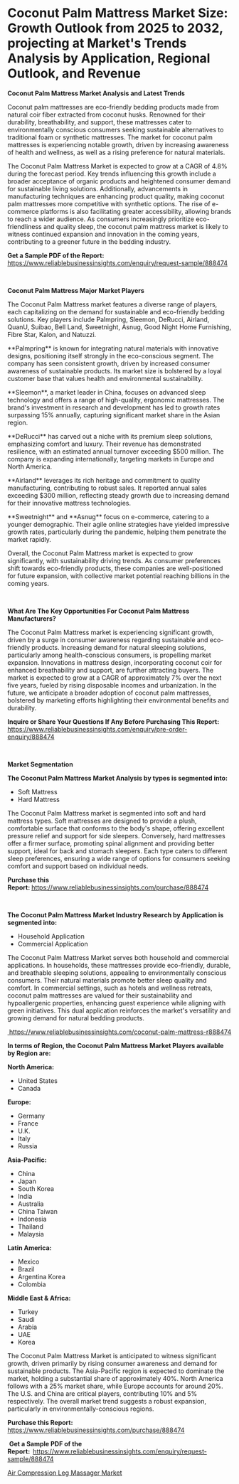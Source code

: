 <p><h1>Coconut Palm Mattress Market Size: Growth Outlook from 2025 to 2032, projecting at Market's Trends Analysis by Application, Regional Outlook, and Revenue</h1></p><p><strong>Coconut Palm Mattress Market Analysis and Latest Trends</strong></p>
<p><p>Coconut palm mattresses are eco-friendly bedding products made from natural coir fiber extracted from coconut husks. Renowned for their durability, breathability, and support, these mattresses cater to environmentally conscious consumers seeking sustainable alternatives to traditional foam or synthetic mattresses. The market for coconut palm mattresses is experiencing notable growth, driven by increasing awareness of health and wellness, as well as a rising preference for natural materials.</p><p>The Coconut Palm Mattress Market is expected to grow at a CAGR of 4.8% during the forecast period. Key trends influencing this growth include a broader acceptance of organic products and heightened consumer demand for sustainable living solutions. Additionally, advancements in manufacturing techniques are enhancing product quality, making coconut palm mattresses more competitive with synthetic options. The rise of e-commerce platforms is also facilitating greater accessibility, allowing brands to reach a wider audience. As consumers increasingly prioritize eco-friendliness and quality sleep, the coconut palm mattress market is likely to witness continued expansion and innovation in the coming years, contributing to a greener future in the bedding industry.</p></p>
<p><strong>Get a Sample PDF of the Report:&nbsp;</strong> <a href="https://www.reliablebusinessinsights.com/enquiry/request-sample/888474?utm_campaign=2286&utm_medium=2&utm_source=Github&utm_content=ia&utm_term=07022025&utm_id=coconut-palm-mattress">https://www.reliablebusinessinsights.com/enquiry/request-sample/888474</a></p>
<p>&nbsp;</p>
<p><strong>Coconut Palm Mattress Major Market Players</strong></p>
<p><p>The Coconut Palm Mattress market features a diverse range of players, each capitalizing on the demand for sustainable and eco-friendly bedding solutions. Key players include Palmpring, Sleemon, DeRucci, Airland, QuanU, Suibao, Bell Land, Sweetnight, Asnug, Good Night Home Furnishing, Fibre Star, Kalon, and Natuzzi.</p><p>**Palmpring** is known for integrating natural materials with innovative designs, positioning itself strongly in the eco-conscious segment. The company has seen consistent growth, driven by increased consumer awareness of sustainable products. Its market size is bolstered by a loyal customer base that values health and environmental sustainability.</p><p>**Sleemon**, a market leader in China, focuses on advanced sleep technology and offers a range of high-quality, ergonomic mattresses. The brand's investment in research and development has led to growth rates surpassing 15% annually, capturing significant market share in the Asian region.</p><p>**DeRucci** has carved out a niche with its premium sleep solutions, emphasizing comfort and luxury. Their revenue has demonstrated resilience, with an estimated annual turnover exceeding $500 million. The company is expanding internationally, targeting markets in Europe and North America.</p><p>**Airland** leverages its rich heritage and commitment to quality manufacturing, contributing to robust sales. It reported annual sales exceeding $300 million, reflecting steady growth due to increasing demand for their innovative mattress technologies.</p><p>**Sweetnight** and **Asnug** focus on e-commerce, catering to a younger demographic. Their agile online strategies have yielded impressive growth rates, particularly during the pandemic, helping them penetrate the market rapidly.</p><p>Overall, the Coconut Palm Mattress market is expected to grow significantly, with sustainability driving trends. As consumer preferences shift towards eco-friendly products, these companies are well-positioned for future expansion, with collective market potential reaching billions in the coming years.</p></p>
<p>&nbsp;</p>
<p><strong>What Are The Key Opportunities For Coconut Palm Mattress Manufacturers?</strong></p>
<p><p>The Coconut Palm Mattress market is experiencing significant growth, driven by a surge in consumer awareness regarding sustainable and eco-friendly products. Increasing demand for natural sleeping solutions, particularly among health-conscious consumers, is propelling market expansion. Innovations in mattress design, incorporating coconut coir for enhanced breathability and support, are further attracting buyers. The market is expected to grow at a CAGR of approximately 7% over the next five years, fueled by rising disposable incomes and urbanization. In the future, we anticipate a broader adoption of coconut palm mattresses, bolstered by marketing efforts highlighting their environmental benefits and durability.</p></p>
<p><strong>Inquire or Share Your Questions If Any Before Purchasing This Report:</strong> <a href="https://www.reliablebusinessinsights.com/enquiry/pre-order-enquiry/888474?utm_campaign=2286&utm_medium=2&utm_source=Github&utm_content=ia&utm_term=07022025&utm_id=coconut-palm-mattress">https://www.reliablebusinessinsights.com/enquiry/pre-order-enquiry/888474</a></p>
<p>&nbsp;</p>
<p><strong>Market Segmentation</strong></p>
<p><strong>The Coconut Palm Mattress Market Analysis by types is segmented into:</strong></p>
<p><ul><li>Soft Mattress</li><li>Hard Mattress</li></ul></p>
<p><p>The Coconut Palm Mattress market is segmented into soft and hard mattress types. Soft mattresses are designed to provide a plush, comfortable surface that conforms to the body's shape, offering excellent pressure relief and support for side sleepers. Conversely, hard mattresses offer a firmer surface, promoting spinal alignment and providing better support, ideal for back and stomach sleepers. Each type caters to different sleep preferences, ensuring a wide range of options for consumers seeking comfort and support based on individual needs.</p></p>
<p><strong>Purchase this Report:&nbsp;</strong><a href="https://www.reliablebusinessinsights.com/purchase/888474?utm_campaign=2286&utm_medium=2&utm_source=Github&utm_content=ia&utm_term=07022025&utm_id=coconut-palm-mattress">https://www.reliablebusinessinsights.com/purchase/888474</a></p>
<p>&nbsp;</p>
<p><strong>The Coconut Palm Mattress Market Industry Research by Application is segmented into:</strong></p>
<p><ul><li>Household Application</li><li>Commercial Application</li></ul></p>
<p><p>The Coconut Palm Mattress Market serves both household and commercial applications. In households, these mattresses provide eco-friendly, durable, and breathable sleeping solutions, appealing to environmentally conscious consumers. Their natural materials promote better sleep quality and comfort. In commercial settings, such as hotels and wellness retreats, coconut palm mattresses are valued for their sustainability and hypoallergenic properties, enhancing guest experience while aligning with green initiatives. This dual application reinforces the market's versatility and growing demand for natural bedding products.</p></p>
<p><a href="https://www.reliablebusinessinsights.com/coconut-palm-mattress-r888474?utm_campaign=2286&utm_medium=2&utm_source=Github&utm_content=ia&utm_term=07022025&utm_id=coconut-palm-mattress">&nbsp;https://www.reliablebusinessinsights.com/coconut-palm-mattress-r888474</a></p>
<p><strong>In terms of Region, the Coconut Palm Mattress Market Players available by Region are:</strong></p>
<p>
    <p> <strong> North America: </strong>
        <ul>
            <li>United States</li>
            <li>Canada</li>
        </ul>
        </p> 
    <p> <strong> Europe: </strong>
        <ul>
            <li>Germany</li>
            <li>France</li>
            <li>U.K.</li>
            <li>Italy</li>
            <li>Russia</li>
        </ul>
        </p> 
    <p> <strong> Asia-Pacific: </strong>
        <ul>
            <li>China</li>
            <li>Japan</li>
            <li>South Korea</li>
            <li>India</li>
            <li>Australia</li>
            <li>China Taiwan</li>
            <li>Indonesia</li>
            <li>Thailand</li>
            <li>Malaysia</li>
        </ul>
        </p> 
    <p> <strong> Latin America: </strong>
        <ul>
            <li>Mexico</li>
            <li>Brazil</li>
            <li>Argentina Korea</li>
            <li>Colombia</li>
        </ul>
        </p> 
    <p> <strong> Middle East & Africa: </strong>
        <ul>
            <li>Turkey</li>
            <li>Saudi</li>
            <li>Arabia</li>
            <li>UAE</li>
            <li>Korea</li>
        </ul>
    </p>
    </p>
<p><p>The Coconut Palm Mattress Market is anticipated to witness significant growth, driven primarily by rising consumer awareness and demand for sustainable products. The Asia-Pacific region is expected to dominate the market, holding a substantial share of approximately 40%. North America follows with a 25% market share, while Europe accounts for around 20%. The U.S. and China are critical players, contributing 10% and 5% respectively. The overall market trend suggests a robust expansion, particularly in environmentally-conscious regions.</p></p>
<p><strong>Purchase this Report: </strong><a href="https://www.reliablebusinessinsights.com/purchase/888474?utm_campaign=2286&utm_medium=2&utm_source=Github&utm_content=ia&utm_term=07022025&utm_id=coconut-palm-mattress">https://www.reliablebusinessinsights.com/purchase/888474</a></p>
<p>&nbsp;<strong>Get a Sample PDF of the Report:&nbsp;&nbsp;</strong><a href="https://www.reliablebusinessinsights.com/enquiry/request-sample/888474?utm_campaign=2286&utm_medium=2&utm_source=Github&utm_content=ia&utm_term=07022025&utm_id=coconut-palm-mattress">https://www.reliablebusinessinsights.com/enquiry/request-sample/888474</a></p>
<p><strong></strong></p>
<p><p><a href="https://github.com/triattwood9919/Market-Research-Report-List-1/blob/main/air-compression-leg-massager-market.md?utm_campaign=2286&utm_medium=2&utm_source=Github&utm_content=ia&utm_term=07022025&utm_id=coconut-palm-mattress">Air Compression Leg Massager Market</a></p></p>